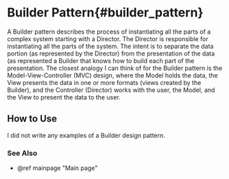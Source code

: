 # Builder Pattern{#builder_pattern}

A Builder pattern describes the process of instantiating all the parts of
a complex system starting with a Director.  The Director is responsible for
instantiating all the parts of the system.  The intent is to separate the
data portion (as represented by the Director) from the presentation of the
data (as represented a Builder that knows how to build each part of the
presentation.  The closest analogy I can think of for the Builder pattern
is the Model-View-Controller (MVC) design, where the Model holds the data,
the View presents the data in one or more formats (views created by the
Builder), and the Controller (Director) works with the user, the Model, and
the View to present the data to the user.

## How to Use

I did not write any examples of a Builder design pattern.

### See Also
- @ref mainpage "Main page"
